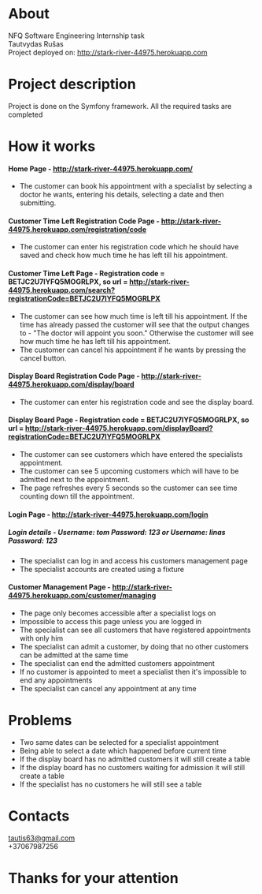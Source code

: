 # About
NFQ Software Engineering Internship task\
Tautvydas Rušas\
Project deployed on: http://stark-river-44975.herokuapp.com

# Project description
Project is done on the Symfony framework. All the required tasks are completed

# How it works


#### Home Page - http://stark-river-44975.herokuapp.com/
- The customer can book his appointment with a specialist by selecting a doctor he wants, entering his details, selecting a date and then submitting.
#### Customer Time Left Registration Code Page - http://stark-river-44975.herokuapp.com/registration/code
- The customer can enter his registration code which he should have saved and check how much time he has left till his appointment.
#### Customer Time Left Page - Registration code =  BETJC2U7IYFQ5MOGRLPX, so url = http://stark-river-44975.herokuapp.com/search?registrationCode=BETJC2U7IYFQ5MOGRLPX
- The customer can see how much time is left till his appointment. If the time has already passed the customer will see that the output changes to - "The doctor will appoint you soon."
Otherwise the customer will see how much time he has left till his appointment.
- The customer can cancel his appointment if he wants by pressing the cancel button.
#### Display Board Registration Code Page - http://stark-river-44975.herokuapp.com/display/board
- The customer can enter his registration code and see the display board.
#### Display Board Page - Registration code =  BETJC2U7IYFQ5MOGRLPX, so url = http://stark-river-44975.herokuapp.com/displayBoard?registrationCode=BETJC2U7IYFQ5MOGRLPX
- The customer can see customers which have entered the specialists appointment.
- The customer can see 5 upcoming customers which will have to be admitted next to the appointment.
- The page refreshes every 5 seconds so the customer can see time counting down till the appointment.
#### Login Page - http://stark-river-44975.herokuapp.com/login 
##### Login details - Username: tom  Password: 123 or Username: linas Password: 123
- The specialist can log in and access his customers management page
- The specialist accounts are created using a fixture
#### Customer Management Page - http://stark-river-44975.herokuapp.com/customer/managing
- The page only becomes accessible after a specialist logs on
- Impossible to access this page unless you are logged in
- The specialist can see all customers that have registered appointments with only him
- The specialist can admit a customer, by doing that no other customers can be admitted at the same time
- The specialist can end the admitted customers appointment
- If no customer is appointed to meet a specialist then it's impossible to end any appointments
- The specialist can cancel any appointment at any time

# Problems
- Two same dates can be selected for a specialist appointment
- Being able to select a date which happened before current time
- If the display board has no admitted customers it will still create a table
- If the display board has no customers waiting for admission it will still create a table
- If the specialist has no customers he will still see a table

# Contacts
tautis63@gmail.com\
+37067987256

# Thanks for your attention
